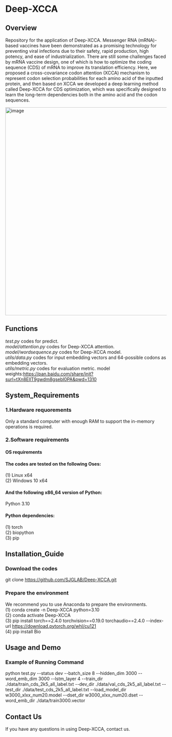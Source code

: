 # Deep-XCCA
## Overview
Repository for the application of Deep-XCCA. Messenger RNA (mRNA)-based vaccines have been demonstrated as a promising technology for preventing viral infections due to their safety, rapid production, high potency, and ease of industrialization. There are still some challenges faced by mRNA vaccine design, one of which is how to optimize the coding sequence (CDS) of mRNA to improve its translation efficiency. Here, we proposed a cross-covariance codon attention (XCCA) mechanism to represent codon selection probabilities for each amino acid of the inputted protein, and then based on XCCA we developed a deep learning method called Deep-XCCA for CDS optimization, which was specifically designed to learn the long-term dependencies both in the amino acid and the codon sequences.  

<img width="865" height="649" alt="image" src="https://github.com/user-attachments/assets/73dfccf3-33a3-49c6-b0f6-dc591dadeba2" />


## Functions
_test.py_ codes for predict.  
_model/attention.py_ codes for Deep-XCCA attention.  
_model/wordsequence.py_ codes for Deep-XCCA model.  
_utils/data.py_ codes for input embedding vectors and 64-possible codons as embedding vectors.  
_utils/metric.py_ codes for evaluation metric. 
model weights:https://pan.baidu.com/share/init?surl=tXn8EllT9gwdm8gsebI0PA&pwd=1310

## System_Requirements
### 1.Hardware requorements
Only a standard computer with enough RAM to support the in-memory operations is required.  

### 2.Software requirements
#### OS requirements
#### The codes are tested on the following Oses:
(1)	Linux x64  
(2)	Windows 10 x64  
#### And the following x86_64 version of Python:
Python 3.10  
#### Python dependencies:
(1)	torch  
(2)	biopython  
(3)	pip  

## Installation_Guide
### Download the codes
git clone https://github.com/SJGLAB/Deep-XCCA.git
### Prepare the environment
We recommend you to use Anaconda to prepare the environments.  
(1)	conda create -n Deep-XCCA python=3.10  
(2)	conda activate Deep-XCCA  
(3)	pip install torch==2.4.0 torchvision==0.19.0 torchaudio==2.4.0 --index-url https://download.pytorch.org/whl/cu121    
(4) pip install Bio

## Usage and Demo
### Example of Running Command
python test.py --status dev --batch_size 8 --hidden_dim 3000 --word_emb_dim 3000 --lstm_layer 4 --train_dir ./data/train_cds_2k5_all_label.txt --dev_dir ./data/val_cds_2k5_all_label.txt --test_dir ./data/test_cds_2k5_all_label.txt --load_model_dir w3000_xlxx_num20.model --dset_dir w3000_xlxx_num20.dset --word_emb_dir ./data/train3000.vector

## Contact Us
If you have any questions in using Deep-XCCA, contact us.
